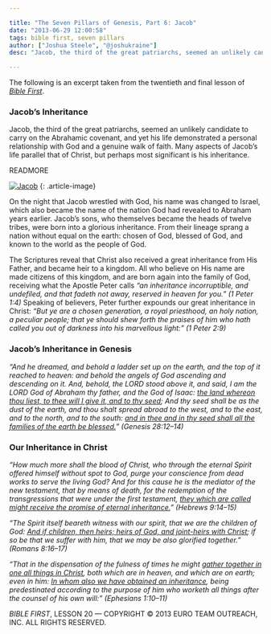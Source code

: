 ```yaml
---

title: "The Seven Pillars of Genesis, Part 6: Jacob"
date: "2013-06-29 12:00:58"
tags: bible first, seven pillars
author: ["Joshua Steele", "@joshukraine"]
desc: "Jacob, the third of the great patriarchs, seemed an unlikely candidate to carry on the Abrahamic covenant, and yet his life demonstrated a personal relationship with God and a genuine walk of faith."

---
```


The following is an excerpt taken from the twentieth and final lesson of *<a title="Bible First" href="http://www.getbiblefirst.com" target="_blank">Bible First</a>*.

### Jacob’s Inheritance

Jacob, the third of the great patriarchs, seemed an unlikely candidate to carry on the Abrahamic covenant, and yet his life demonstrated a personal relationship with God and a genuine walk of faith. Many aspects of Jacob’s life parallel that of Christ, but perhaps most significant is his inheritance.

READMORE

<a href="//d21yo20tm8bmc2.cloudfront.net/2013/05/Jacob.jpg"><img class="alignleft  wp-image-1831" alt="Jacob" src="//d21yo20tm8bmc2.cloudfront.net/2013/05/Jacob-366x450.jpg" /></a>
{: .article-image}

On the night that Jacob wrestled with God, his name was changed to Israel, which also became the name of the nation God had revealed to Abraham years earlier. Jacob’s sons, who themselves became the heads of twelve tribes, were born into a glorious inheritance. From their lineage sprang a nation without equal on the earth: chosen of God, blessed of God, and known to the world as the people of God.

The Scriptures reveal that Christ also received a great inheritance from His Father, and became heir to a kingdom. All who believe on His name are made citizens of this kingdom, and are born again into the family of God, receiving what the Apostle Peter calls *“an inheritance incorruptible, and undefiled, and that fadeth not away, reserved in heaven for you.” (1 Peter 1:4)* Speaking of believers, Peter further expounds our great inheritance in Christ: *“But ye are a chosen generation, a royal priesthood, an holy nation, a peculiar people; that ye should shew forth the praises of him who hath called you out of darkness into his marvellous light:” (1 Peter 2:9)*

### Jacob’s Inheritance in Genesis

*“And he dreamed, and behold a ladder set up on the earth, and the top of it reached to heaven: and behold the angels of God ascending and descending on it. And, behold, the LORD stood above it, and said, I am the LORD God of Abraham thy father, and the God of Isaac: <span style="text-decoration: underline;">the land whereon thou liest, to thee will I give it, and to thy seed</span>; And thy seed shall be as the dust of the earth, and thou shalt spread abroad to the west, and to the east, and to the north, and to the south: <span style="text-decoration: underline;">and in thee and in thy seed shall all the families of the earth be blessed.</span>” (Genesis 28:12–14)*

### Our Inheritance in Christ

*“How much more shall the blood of Christ, who through the eternal Spirit offered himself without spot to God, purge your conscience from dead works to serve the living God? And for this cause he is the mediator of the new testament, that by means of death, for the redemption of the transgressions that were under the first testament, <span style="text-decoration: underline;">they which are called might receive the promise of eternal inheritance.</span>” (Hebrews 9:14–15)*

*“The Spirit itself beareth witness with our spirit, that we are the children of God: <span style="text-decoration: underline;">And if children, then heirs; heirs of God, and joint-heirs with Christ</span>; if so be that we suffer with him, that we may be also glorified together.” (Romans 8:16–17)*

*“That in the dispensation of the fulness of times he might <span style="text-decoration: underline;">gather together in one all things in Christ</span>, both which are in heaven, and which are on earth; even in him: <span style="text-decoration: underline;">In whom also we have obtained an inheritance</span>, being predestinated according to the purpose of him who worketh all things after the counsel of his own will:” (Ephesians 1:10–11)*

*BIBLE FIRST*, LESSON 20 &mdash; COPYRIGHT &copy; 2013 EURO TEAM OUTREACH, INC. ALL RIGHTS RESERVED.

